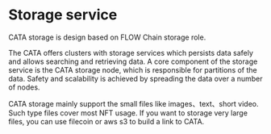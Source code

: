 # Storage service

CATA storage is design based on FLOW Chain storage role.

The CATA offers clusters with storage services which persists data safely and allows searching and retrieving data. A core component of the storage service is the CATA storage node, which is responsible for partitions of the data. Safety and scalability is achieved by spreading the data over a number of nodes.

CATA storage mainly support the small files like images、text、short video. Such type files cover most NFT usage. If you want to storage very large files, you can use filecoin or aws s3 to  build a link to CATA.
